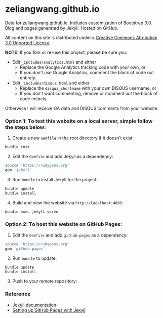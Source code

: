 zeliangwang.github.io
========

Data for zeliangwang.github.io. Includes customization of Bootstrap 3.0. Blog and pages generated by Jekyll. Hosted on GitHub.

All content on this site is distributed under a [Creative Commons Attribution 3.0 Unported License](http://creativecommons.org/licenses/by/3.0/deed.en_US).

**NOTE:** If you fork or re-use this project, please be sure you:

* Edit `_includes/analytics.html` and either
  * Replace the Google Analytics tracking code with your own, or
  * If you don't use Google Analytics, comment the block of code out entirely.
* Edit `_includes/disqus.html` and either
  * Replace the `disqus_shortname` with your own DISQUS username, or
  * If you don't want commenting, remove or comment out the block of code entirely.

Otherwise I will receive GA data and DISQUS comments from your website.


### Option 1: To test this website on a local server, simple follow the steps below:
1. Create a new `Gemfile` in the root directory if it doesn't exist:

```bash
bundle init
```
2. Edit the `Gemfile` and add Jekyll as a dependency:
```bash
source 'https://rubygems.org'
gem 'jekyll'
```
3. Run `bundle` to install Jekyll for the project:

```bash
bundle update
bundle install
```

4. Build and view the website via `http://localhost:4000`:
```bash
bundle exec jekyll serve
```

### Option 2: To host this website on GitHub Pages:

1. Edit the `Gemfile` and add `github-pages` as a dependency:
```bash
source 'https://rubygems.org'
gem 'github-pages'
```
2. Run `bundle` to update:

```bash
bundle update
bundle install
```

3. Push to your remote repository:


### Reference
- [Jekyll documentation](https://jekyllrb.com/docs/step-by-step/01-setup/)
- [Setting up GitHub Pages with Jekyll](https://docs.github.com/en/enterprise/2.14/user/articles/setting-up-your-github-pages-site-locally-with-jekyll)
